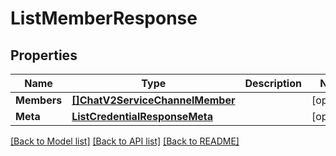 # ListMemberResponse

## Properties

Name | Type | Description | Notes
------------ | ------------- | ------------- | -------------
**Members** | [**[]ChatV2ServiceChannelMember**](chat.v2.service.channel.member.md) |  |[optional] 
**Meta** | [**ListCredentialResponseMeta**](ListCredentialResponse_meta.md) |  |[optional] 

[[Back to Model list]](../README.md#documentation-for-models) [[Back to API list]](../README.md#documentation-for-api-endpoints) [[Back to README]](../README.md)


